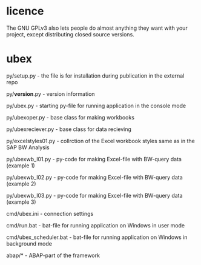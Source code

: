 # licence
The GNU GPLv3 also lets people do almost anything they want with your project, except distributing closed source versions.

# ubex
py/setup.py - the file is for installation during publication in the external repo

py/__version__.py - version information

py/ubex.py - starting py-file for running application in the console mode

py/ubexoper.py - base class for making workbooks

py/ubeхreciever.py - base class for data recieving

py/excelstyles01.py - collrction of the Excel workbook styles same as in the SAP BW Analysis

py/ubexwb_l01.py - py-code for making Excel-file with BW-query data (example 1)

py/ubexwb_l02.py - py-code for making Excel-file with BW-query data (example 2)

py/ubexwb_l03.py - py-code for making Excel-file with BW-query data (example 3)

cmd/ubex.ini - connection settings

cmd/run.bat - bat-file for running application on Windows in user mode

cmd/ubex_scheduler.bat - bat-file for running application on Windows in background mode

abap/* - ABAP-part of the framework

